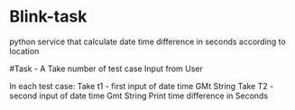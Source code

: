 # Blink-task
python service that calculate date time difference in seconds according to location 


#Task - A 
Take number of test case  Input from User 

In each test case:
Take t1 - first input of date time GMt String
Take T2 - second input of date time Gmt String 
Print time difference in Seconds



